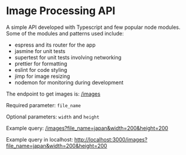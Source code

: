 # Image Processing API
A simple API developed with Typescript and few popular node modules. Some of the modules and patterns used include:

- espress and its router for the app
- jasmine for unit tests
- supertest for unit tests involving networking
- prettier for formatting
- eslint for code styling
- jimp for image resizing
- nodemon for monitoring during development

The endpoint to get images is: [/images](/images)

Required parameter: `file_name`

Optional parameters: `width` and `height`

Example query: [/images?file_name=japan&width=200&height=200](/images?file_name=japan&width=200&height=200)

Example query in localhost: [http://localhost:3000/images?file_name=japan&width=200&height=200](http://localhost:3000/images?file_name=japan&width=200&height=200)



